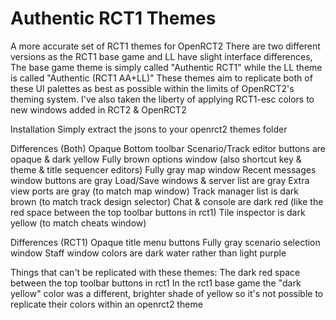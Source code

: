 # Authentic RCT1 Themes
A more accurate set of RCT1 themes for OpenRCT2
There are two different versions as the RCT1 base game and LL have slight interface differences, The base game theme is simply called "Authentic RCT1" while the LL theme is called "Authentic (RCT1 AA+LL)"
These themes aim to replicate both of these UI palettes as best as possible within the limits of OpenRCT2's theming system.
I've also taken the liberty of applying RCT1-esc colors to new windows added in RCT2 & OpenRCT2

Installation
Simply extract the jsons to your openrct2 themes folder

Differences (Both)
Opaque Bottom toolbar
Scenario/Track editor buttons are opaque & dark yellow
Fully brown options window (also shortcut key & theme & title sequencer editors)
Fully gray map window
Recent messages window buttons are gray
Load/Save windows & server list are gray
Extra view ports are gray (to match map window)
Track manager list is dark brown (to match track design selector)
Chat & console are dark red (like the red space between the top toolbar buttons in rct1)
Tile inspector is dark yellow (to match cheats window)

Differences (RCT1)
Opaque title menu buttons
Fully gray scenario selection window
Staff window colors are dark water rather than light purple

Things that can't be replicated with these themes:
The dark red space between the top toolbar buttons in rct1
In the rct1 base game the "dark yellow" color was a different, brighter shade of yellow so it's not possible to replicate their colors within an openrct2 theme
